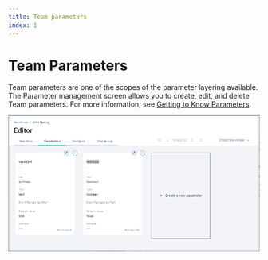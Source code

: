 ```yaml
---
title: Team parameters
index: 1
---
```


# Team Parameters

Team parameters are one of the scopes of the parameter layering available. The Parameter management screen allows you to create, edit, and delete Team parameters. For more information, see [Getting to Know Parameters](/docs/boomerang-flow/getting-to-know/parameters).

![Team Tasks in Workflow Editor](./assets/img/flow-team-parameters.png)
